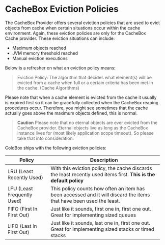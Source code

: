 # CacheBox Eviction Policies

The CacheBox Provider offers several eviction policies that are used to evict objects from cache when certain situations occur within the cache environment. Again, these eviction policies are only for the CacheBox Cache provider. These eviction situations can include:

* Maximum objects reached
* JVM memory threshold reached
* Manual eviction executions

Below is a refresher on what an eviction policy means:

> Eviction Policy: The algorithm that decides what element(s) will be evicted from a cache when full or a certain criteria has been met in the cache. (Cache Algorithms)

Please note that when a cache element is evicted from the cache it usually is expired first so it can be gracefully collected when the CacheBox reaping procedures occur. Therefore, you might see sometimes that the cache actually goes above the maximum objects defined, this is normal.

> **Caution** Please note that no eternal objects are ever evicted from the CacheBox provider. Eternal objects live as long as the CacheBox instance lives for (most likely application scope timeout). So please take that into consideration.

ColdBox ships with the following eviction policies:

| Policy                      | Description                                                                                                         |
| --------------------------- | ------------------------------------------------------------------------------------------------------------------- |
| LRU (Least Recently Used)   | With this eviction policy, the cache discards the least recently used items first. **This is the default policy**   |
| LFU (Least Frequently Used) | This policy counts how often an item has been accessed and it will discard the items that have been used the least. |
| FIFO (First In First Out)   | Just like it sounds, first one in, first one out. Great for implementing sized queues                               |
| LIFO (Last In First Out)    | Just like it sounds, last one in, first one out. Great for implementing sized stacks or timed stacks                |

